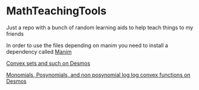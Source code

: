 # MathTeachingTools
Just a repo with a bunch of random learning aids to help teach things to my friends

In order to use the files depending on manim you need to install a dependency called [Manim](https://github.com/3b1b/manim)

[Convex sets and such on Desmos](https://www.desmos.com/calculator/fktwsoacrt)

[Monomials, Posynomials, and non posynomial log log convex functions on Desmos](https://www.desmos.com/calculator/mfxlszaj6r)
